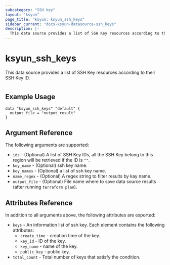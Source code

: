 ```yaml
---
subcategory: "SSH key"
layout: "ksyun"
page_title: "ksyun: ksyun_ssh_keys"
sidebar_current: "docs-ksyun-datasource-ssh_keys"
description: |-
  This data source provides a list of SSH Key resources according to their SSH Key ID.
---
```


# ksyun_ssh_keys

This data source provides a list of SSH Key resources according to their SSH Key ID.

#

## Example Usage

```hcl
data "ksyun_ssh_keys" "default" {
  output_file = "output_result"
}
```

## Argument Reference

The following arguments are supported:

* `ids` - (Optional) A list of SSH Key IDs, all the SSH Key belong to this region will be retrieved if the ID is `""`.
* `key_name` - (Optional) ssh key name.
* `key_names` - (Optional) a list of ssh key name.
* `name_regex` - (Optional) A regex string to filter results by kay name.
* `output_file` - (Optional) File name where to save data source results (after running `terraform plan`).

## Attributes Reference

In addition to all arguments above, the following attributes are exported:

* `keys` - An information list of ssh key. Each element contains the following attributes:
  * `create_time` - creation time of the key.
  * `key_id` - ID of the key.
  * `key_name` - name of the key.
  * `public_key` - public key.
* `total_count` - Total number of keys that satisfy the condition.


